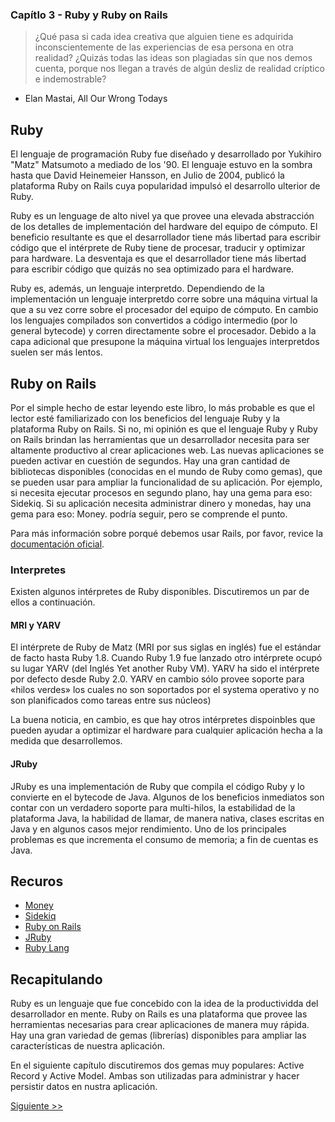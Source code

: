 ### Capítlo 3 - Ruby y Ruby on Rails

> ¿Qué pasa si cada idea creativa que alguien tiene es adquirida
> inconscientemente de las experiencias de esa persona en otra realidad? ¿Quizás
todas las ideas son plagiadas sin que nos demos cuenta, porque nos llegan a
través de algún desliz de realidad críptico e indemostrable?
- Elan Mastai, All Our Wrong Todays

## Ruby

El lenguaje de programación Ruby fue diseñado y desarrollado por Yukihiro "Matz"
Matsumoto a mediado de los '90. El lenguaje estuvo en la sombra hasta que David
Heinemeier Hansson, en Julio de 2004, publicó la plataforma Ruby on Rails cuya
popularidad impulsó el desarrollo ulterior de Ruby.

Ruby es un lenguage de alto nivel ya que provee una elevada abstracción de los
detalles de implementación del hardware del equipo de cómputo. El beneficio
resultante es que el desarrollador tiene más libertad para escribir código que
el intérprete de Ruby tiene de procesar, traducir y optimizar para hardware. La
desventaja es que el desarrollador tiene más libertad para escribir código que
quizás no sea optimizado para el hardware.

Ruby es, además, un lenguaje interpretdo. Dependiendo de la implementación un
lenguaje interpretdo corre sobre una máquina virtual la que a su vez corre sobre
el procesador del equipo de cómputo. En cambio los lenguajes compilados son
convertidos a código intermedio (por lo general bytecode) y corren directamente
sobre el procesador. Debido a la capa adicional que presupone la máquina virtual
los lenguajes interpretdos suelen ser más lentos.

## Ruby on Rails

Por el simple hecho de estar leyendo este libro, lo más probable es que el
lector esté familiarizado con los beneficios del lenguaje Ruby y la plataforma
Ruby on Rails. Si no, mi opinión es que el lenguaje Ruby y  Ruby on Rails
brindan las herramientas que un desarrollador necesita para ser altamente
productivo al crear aplicaciones web. Las nuevas aplicaciones se pueden activar
en cuestión de segundos. Hay una gran cantidad de bibliotecas disponibles
(conocidas en el mundo de Ruby como gemas), que se pueden usar para ampliar la
funcionalidad de su aplicación. Por ejemplo, si necesita ejecutar procesos en
segundo plano, hay una gema para eso: Sidekiq. Si su aplicación necesita
administrar dinero y monedas, hay una gema para eso: Money. podría seguir, pero
se comprende el punto.

Para más información sobre porqué debemos usar Rails, por favor, revice la
[documentación oficial][].

### Interpretes

Existen algunos intérpretes de Ruby disponibles. Discutiremos un par de ellos a
continuación.

#### MRI y YARV

El intérprete de Ruby de Matz (MRI por sus siglas en inglés) fue el estándar de
facto hasta Ruby 1.8. Cuando Ruby 1.9 fue lanzado otro intérprete ocupó su lugar
YARV (del Inglés Yet another Ruby VM). YARV ha sido el intérprete por defecto
desde Ruby 2.0. YARV en cambio sólo provee soporte para «hilos verdes» los
cuales no son soportados por el systema operativo y no son planificados como
tareas entre sus núcleos)

La buena noticia, en cambio, es que hay otros intérpretes dispoinbles que pueden
ayudar a optimizar el hardware para cualquier aplicación hecha a la medida que
desarrollemos.

#### JRuby

JRuby es una implementación de Ruby que compila el código Ruby y lo convierte en
el bytecode de Java. Algunos de los beneficios inmediatos son contar con un
verdadero soporte para multi-hilos, la estabilidad de la plataforma Java, la
habilidad de llamar, de manera nativa, clases escritas en Java y en algunos
casos mejor rendimiento. Uno de los principales problemas es que incrementa el
consumo de memoria; a fin de cuentas es Java.

## Recuros

* [Money][]
* [Sidekiq][]
* [Ruby on Rails][]
* [JRuby][]
* [Ruby Lang][]

## Recapitulando

Ruby es un lenguaje que fue concebido con la idea de la productividda del
desarrollador en mente. Ruby on Rails es una plataforma que provee las
herramientas necesarias para crear aplicaciones de manera muy rápida. Hay una
gran variedad de gemas (librerías) disponibles para ampliar las características
de nuestra aplicación.

En el siguiente capítulo discutiremos dos gemas muy populares: Active Record y
Active Model. Ambas son utilizadas para administrar y hacer persistir datos en
nustra aplicación.

[Siguiente >>](050-chapter-04.es.md)

  [documentación oficial]: https://rubyonrails.org
  [Money]:                 https://rubygems.org/gems/money
  [Sidekiq]:               https://rubygems.org/gems/sidekiq
  [Ruby on Rails]:         https://rubyonrails.org
  [JRuby]:                 https://www.jruby.org
  [Ruby Lang]:             https://www.ruby-lang.org
